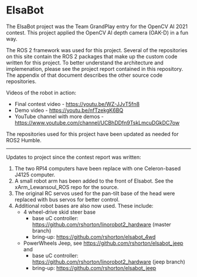 # ElsaBot

The ElsaBot project was the Team GrandPlay entry for the OpenCV AI 2021 contest.  This project applied the OpenCV AI depth camera (OAK-D) in a fun way.

The ROS 2 framework was used for this project.  Several of the repositories on this site contain the ROS 2 packages that make up the custom code written for this project.  To better understand the architecture and implemenation, please see the project report contained in this repository.  The appendix of that document describes the other source code repositories.

Videos of the robot in action:
* Final contest video - https://youtu.be/WZ-JJvT5fn8
* Demo video - https://youtu.be/nfTzekgK6BQ
* YouTube channel with more demos - https://www.youtube.com/channel/UCBhDDfn9TskLmcuDGkDC7ow

The repositories used for this project have been updated as needed for ROS2 Humble.

<hr>
Updates to project since the contest report was written:

1. The two RPI4 computers have been replace with one Celeron-based J4125 computer. 
2. A small robot arm has been added to the front of Elsabot.  See the xArm_Lewansoul_ROS repo for the source.
3. The original RC servos used for the pan-tilt base of the head were replaced with bus servos for better control.
4. Additional robot bases are also now used.  These include:
   * 4 wheel-drive skid steer base
      * base uC controller: https://github.com/rshorton/linorobot2_hardware  (master branch)
      * bring-up: https://github.com/rshorton/elsabot_4wd
   * PowerWheels Jeep, see https://github.com/rshorton/elsabot_jeep and
      * base uC controller: https://github.com/rshorton/linorobot2_hardware (jeep branch)
      * bring-up: https://github.com/rshorton/elsabot_jeep

 
   

